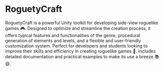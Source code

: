 # RoguetyCraft
RoguetyCraft is a powerful Unity toolkit for developing side-view roguelike games 🎮. Designed to optimize and streamline the creation process, it offers typical features and functionalities of the genre, procedural generation of elements and levels, and a flexible and user-friendly customization system. Perfect for developers and students looking to improve their skills and efficiency in creating roguelike games 🚀. Includes detailed documentation and practical examples to make its use a breeze 📚😄.
